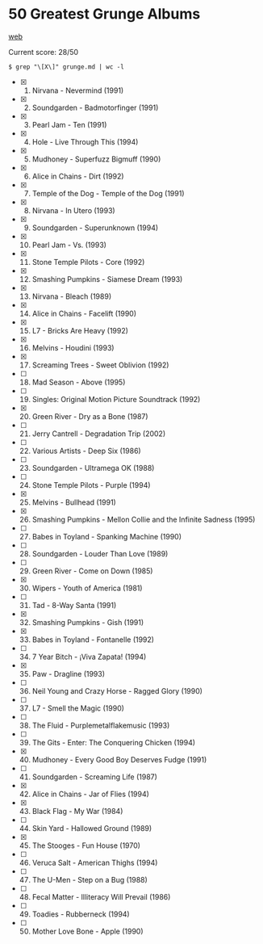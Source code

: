 50 Greatest Grunge Albums
=========================

[web](https://www.rollingstone.com/music/music-lists/50-greatest-grunge-albums-798851/)

Current score: 28/50

`$ grep "\[X\]" grunge.md | wc -l`

- [X] 1. Nirvana - Nevermind (1991)
- [X] 2. Soundgarden - Badmotorfinger (1991)
- [X] 3. Pearl Jam - Ten (1991)
- [X] 4. Hole - Live Through This (1994)
- [X] 5. Mudhoney - Superfuzz Bigmuff (1990)
- [X] 6. Alice in Chains - Dirt (1992)
- [X] 7. Temple of the Dog - Temple of the Dog (1991)
- [X] 8. Nirvana - In Utero (1993)
- [X] 9. Soundgarden - Superunknown (1994)
- [X] 10. Pearl Jam - Vs. (1993)
- [X] 11. Stone Temple Pilots - Core (1992)
- [X] 12. Smashing Pumpkins - Siamese Dream (1993)
- [X] 13. Nirvana - Bleach (1989)
- [X] 14. Alice in Chains - Facelift (1990)
- [X] 15. L7 - Bricks Are Heavy (1992)
- [X] 16. Melvins - Houdini (1993)
- [X] 17. Screaming Trees - Sweet Oblivion (1992)
- [ ] 18. Mad Season - Above (1995)
- [ ] 19. Singles: Original Motion Picture Soundtrack (1992)
- [X] 20. Green River - Dry as a Bone (1987)
- [ ] 21. Jerry Cantrell - Degradation Trip (2002)
- [ ] 22. Various Artists - Deep Six (1986)
- [ ] 23. Soundgarden - Ultramega OK (1988)
- [ ] 24. Stone Temple Pilots - Purple (1994)
- [X] 25. Melvins - Bullhead (1991)
- [X] 26. Smashing Pumpkins - Mellon Collie and the Infinite Sadness (1995)
- [ ] 27. Babes in Toyland - Spanking Machine (1990)
- [ ] 28. Soundgarden - Louder Than Love (1989)
- [ ] 29. Green River - Come on Down (1985)
- [X] 30. Wipers - Youth of America (1981)
- [ ] 31. Tad - 8-Way Santa (1991)
- [X] 32. Smashing Pumpkins - Gish (1991)
- [X] 33. Babes in Toyland - Fontanelle (1992)
- [ ] 34. 7 Year Bitch - ¡Viva Zapata! (1994)
- [X] 35. Paw - Dragline (1993)
- [ ] 36. Neil Young and Crazy Horse - Ragged Glory (1990)
- [ ] 37. L7 - Smell the Magic (1990)
- [ ] 38. The Fluid - Purplemetalflakemusic (1993)
- [ ] 39. The Gits - Enter: The Conquering Chicken (1994)
- [X] 40. Mudhoney - Every Good Boy Deserves Fudge (1991)
- [ ] 41. Soundgarden - Screaming Life (1987)
- [X] 42. Alice in Chains - Jar of Flies (1994)
- [X] 43. Black Flag - My War (1984)
- [ ] 44. Skin Yard - Hallowed Ground (1989)
- [X] 45. The Stooges - Fun House (1970)
- [ ] 46. Veruca Salt - American Thighs (1994)
- [ ] 47. The U-Men - Step on a Bug (1988)
- [ ] 48. Fecal Matter - Illiteracy Will Prevail (1986)
- [ ] 49. Toadies - Rubberneck (1994)
- [ ] 50. Mother Love Bone - Apple (1990)
